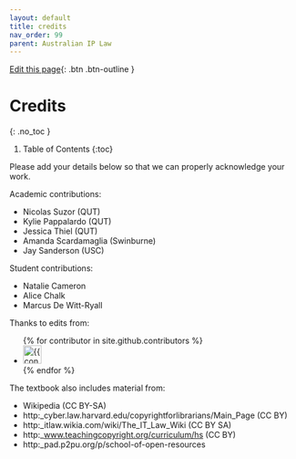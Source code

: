 ```yaml
---
layout: default
title: credits
nav_order: 99
parent: Australian IP Law
---
```

[Edit this page](https:_github.com/nicsuzor/wikijuris/blob/master/ausip/credits.markdown){: .btn .btn-outline }




# Credits
{: .no_toc }

1. Table of Contents
{:toc}

Please add your details below so that we can properly acknowledge your work.

Academic contributions:

* Nicolas Suzor (QUT)
* Kylie Pappalardo (QUT)
* Jessica Thiel (QUT)
* Amanda Scardamaglia (Swinburne)
* Jay Sanderson (USC)

Student contributions:

  * Natalie Cameron
  * Alice Chalk
  * Marcus De Witt-Ryall

Thanks to edits from:

<ul class="list-style-none">
{% for contributor in site.github.contributors %}
  <li class="d-inline-block mr-1">
     <a href="{{ contributor.html_url }}"><img src="{{ contributor.avatar_url }}" width="32" height="32" alt="{{ contributor.login }}"/></a>
  </li>
{% endfor %}
</ul>

The textbook also includes material from:

* Wikipedia (CC BY-SA)
* http:_cyber.law.harvard.edu/copyrightforlibrarians/Main_Page  (CC BY)
* http:_itlaw.wikia.com/wiki/The_IT_Law_Wiki  (CC BY SA)
* http:_www.teachingcopyright.org/curriculum/hs  (CC BY)
* http:_pad.p2pu.org/p/school-of-open-resources
